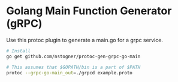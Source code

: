 # Golang Main Function Generator (gRPC)

Use this protoc plugin to generate a main.go for a grpc service.

```sh
# Install
go get github.com/nstogner/protoc-gen-grpc-go-main

# This assumes that $GOPATH/bin is a part of $PATH
protoc --grpc-go-main_out=./grpcd example.proto
```
